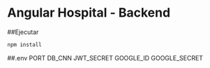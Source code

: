 # Angular Hospital - Backend

##Ejecutar

```bash
npm install

```
##.env
PORT 
DB_CNN
JWT_SECRET
GOOGLE_ID
GOOGLE_SECRET
